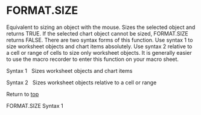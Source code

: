 FORMAT.SIZE
===========

Equivalent to sizing an object with the mouse. Sizes the selected object
and returns TRUE. If the selected chart object cannot be sized,
FORMAT.SIZE returns FALSE. There are two syntax forms of this function.
Use syntax 1 to size worksheet objects and chart items absolutely. Use
syntax 2 relative to a cell or range of cells to size only worksheet
objects. It is generally easier to use the macro recorder to enter this
function on your macro sheet.

Syntax 1   Sizes worksheet objects and chart items

Syntax 2   Sizes worksheet objects relative to a cell or range

Return to [top](#E)

FORMAT.SIZE Syntax 1
